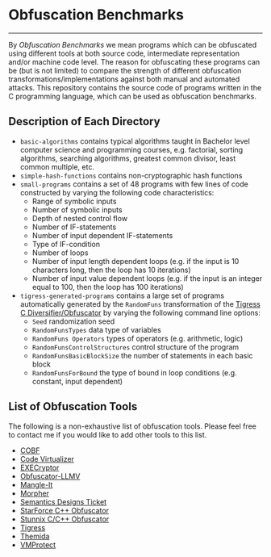# Obfuscation Benchmarks
------------------------
By *Obfuscation Benchmarks* we mean programs which can be obfuscated using different tools at both source code, intermediate representation and/or machine code level.
The reason for obfuscating these programs can be (but is not limited) to compare the strength of different obfuscation transformations/implementations against both manual and automated attacks. 
This repository contains the source code of programs written in the C programming language, which can be used as obfuscation benchmarks. 

## Description of Each Directory

  - `basic-algorithms` contains typical algorithms taught in Bachelor level computer science and programming courses, e.g. factorial, sorting algorithms, searching algorithms, greatest common divisor, least common multiple, etc.
  - `simple-hash-functions` contains non-cryptographic hash functions 
  - `small-programs` contains a set of 48 programs with few lines of code constructed by varying the following code characteristics:
    - Range of symbolic inputs
    - Number of symbolic inputs
    - Depth of nested control flow
    - Number of IF-statements
    - Number of input dependent IF-statements
    - Type of IF-condition
    - Number of loops
    - Number of input length dependent loops (e.g. if the input is 10 characters long, then the loop has 10 iterations)
    - Number of input value dependent loops (e.g. if the input is an integer equal to 100, then the loop has 100 iterations)
  - `tigress-generated-programs` contains a large set of programs automatically generated by the `RandomFuns` transformation of the [Tigress C Diversifier/Obfuscator](http://tigress.cs.arizona.edu/) by varying the following command line options:
    - `Seed` randomization seed
    - `RandomFunsTypes` data type of variables
    - `RandomFuns Operators` types of operators (e.g. arithmetic, logic)
    - `RandomFunsControlStructures` control structure of the program
    - `RandomFunsBasicBlockSize` the number of statements in each basic block
    - `RandomFunsForBound` the type of bound in loop conditions (e.g. constant, input dependent) 

## List of Obfuscation Tools
The following is a non-exhaustive list of obfuscation tools. Please feel free to contact me if you would like to add other tools to this list.

* [COBF](http://www.plexaure.de/cms/index.php?id=cobf)
* [Code Virtualizer](http://www.oreans.com/codevirtualizer.php)
* [EXECryptor](http://www.strongbit.com/execryptor_inside.asp)
* [Obfuscator-LLMV](https://github.com/obfuscator-llvm/obfuscator/wiki)
* [Mangle-It](http://www.brothersoft.com/mangle-it-c%2B%2B-obfuscator-91793.html)
* [Morpher](http://morpher.com/)
* [Semantics Designs Ticket](http://www.semdesigns.com/Products/Obfuscators/index.html)
* [StarForce C++ Obfuscator](http://www.star-force.com/products/starforce-obfuscator/)
* [Stunnix C/C++ Obfuscator](http://stunnix.com/prod/cxxo/overview.shtml)
* [Tigress](http://tigress.cs.arizona.edu/)
* [Themida](http://www.oreans.com/themida.php)
* [VMProtect](http://vmpsoft.com/)
